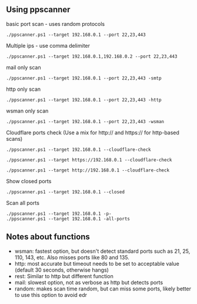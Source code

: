 ## Using ppscanner
basic port scan - uses random protocols

``./ppscanner.ps1 --target 192.168.0.1 --port 22,23,443``

Multiple ips - use comma delimiter

``./ppscanner.ps1 --target 192.168.0.1,192.168.0.2 --port 22,23,443``

mail only scan

``./ppscanner.ps1 --target 192.168.0.1 --port 22,23,443 -smtp``

http only scan

``./ppscanner.ps1 --target 192.168.0.1 --port 22,23,443 -http``

wsman only scan

``./ppscanner.ps1 --target 192.168.0.1 --port 22,23,443 -wsman``

Cloudflare ports check (Use a mix for http:// and https:// for http-based scans)

``./ppscanner.ps1 --target 192.168.0.1 --cloudflare-check``

``./ppscanner.ps1 --target https://192.168.0.1 --cloudflare-check``

``./ppscanner.ps1 --target http://192.168.0.1 --cloudflare-check``

Show closed ports

``./ppscanner.ps1 --target 192.168.0.1 --closed``

Scan all ports

```
./ppscanner.ps1 --target 192.168.0.1 -p-
./ppscanner.ps1 --target 192.168.0.1 -all-ports
```

## Notes about functions
- wsman: fastest option, but doesn't detect standard ports such as 21, 25, 110, 143, etc. Also misses ports like 80 and 135.
- http: most accurate but timeout needs to be set to acceptable value (default 30 seconds, otherwise hangs)
- rest: Similar to http but different function
- mail: slowest option, not as verbose as http but detects ports
- random: makes scan time random, but can miss some ports, likely better to use this option to avoid edr
